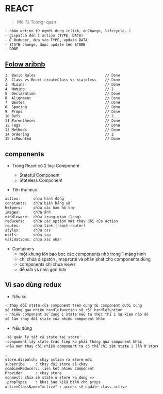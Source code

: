 # REACT

> Mô Tả Toongr quan
```html
- nhận action từ người dung (click, onChange, lifecycle..)
- dispatch đến 1 action (TYPE, DATA)
- Ở Reducer, dựa vào TYPE, update DATA
- STATE change, được update lên STORE
- DONE
```

## [Folow aribnb](https://github.com/airbnb/javascript/tree/master/react)
```html
1  Basic Rules                                // Done
2  Class vs React.createClass vs stateless    // Done
3  Mixins                                     // Done
4  Naming                                     // 2
5  Declaration                                // Done
6  Alignment                                  // Done
7  Quotes                                     // Done
8  Spacing                                    // Done
9  Props                                      // Done
10 Refs                                       // 2
11 Parentheses                                // Done
12 Tags                                       // Done
13 Methods                                    // Done
14 Ordering                                   // 2
15 isMounted                                  // Done
```
## components
- Trong React  có 2 loại Component
    + Stateful Component 
    + Stateless Component

- Tên thư mục
```html
action:      chứa hành động
constants:   chứa biến hằng số
helpers:     chứa các hàm hổ trợ
images:      chứa ảnh
middleware:  chứa trung gian (lang)
reducers:    chứa các option mới thay đổi của action 
routes:      chứa link (react-router)
styles:      chứa css
utils:       chứa tạp
validations: chứa xác nhận
```
- Containers
    + một khung lớn bao bọc các components nhỏ trong 1 màng hình
    + chỉ chứa dispatch , mapstate và phân phát cho components dùng
    + components chỉ chưa views
    + dễ sửa vs nhìn gọn hơn

## Vi sao dùng redux
- Nếu ko
```html
- thay đổi state của component trên cùng từ component dưới cùng
sẽ thông qua nhiều handlefunction sẽ rối handlefuntion
- nhiều component sử dụng 1 state nếu ta thực thi 1 sự kiện nào đó 
sẽ làm thay đổi state của nhiều component khác
```
- Nếu dùng
```html
'sẽ quản lý tất cả state tại store'
-component lấy state trực tiếp ko phải thông qua component khác
-nếu mun thay đổi nhiều component ta có thể chỉ sét state 1 lần ở store

-
store.dispatch: chạy action ra store mới
subscribe     : thay đổi store sẽ chạy
combineReducers: liên kết nhiều component
Provider      : chạy store
connect: chia sẽ state ở store ko dùng =>
.propTypes    : khai báo kiểu biến cho props
activeClassName="active" : access sẽ update class active
```